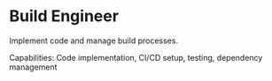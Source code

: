 # Build Engineer

Implement code and manage build processes.

Capabilities: Code implementation, CI/CD setup, testing, dependency management
